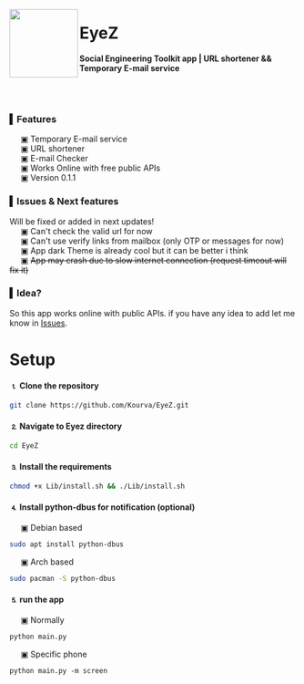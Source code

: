 <p align="center">
    <img align="left" src="https://user-images.githubusercontent.com/118578799/227053923-2e51426c-f0c2-4e66-a748-0ee0466c8dc7.png" width=120 heigth=120 />
    <h1> EyeZ </h1>
    <p><b> Social Engineering Toolkit app | URL shortener &amp;&amp; Temporary E-mail service</b></p>
</p>


<br><br>

### ▍Features
&nbsp;&nbsp;&nbsp;&nbsp; ▣ Temporary E-mail service <br>
&nbsp;&nbsp;&nbsp;&nbsp; ▣ URL shortener <br>
&nbsp;&nbsp;&nbsp;&nbsp; ▣ E-mail Checker <br>
&nbsp;&nbsp;&nbsp;&nbsp; ▣ Works Online with free public APIs <br>
&nbsp;&nbsp;&nbsp;&nbsp; ▣ Version 0.1.1

### ▍Issues & Next features
Will be fixed or added in next updates! <br>
&nbsp;&nbsp;&nbsp;&nbsp; ▣ Can't check the valid url for now <br>
&nbsp;&nbsp;&nbsp;&nbsp; ▣ Can't use verify links from mailbox (only OTP or messages for now) <br>
&nbsp;&nbsp;&nbsp;&nbsp; ▣ App dark Theme is already cool but it can be better i think <br>
&nbsp;&nbsp;&nbsp;&nbsp; ▣ ~~App may crash due to slow internet connection (request timeout will fix it)~~

### ▍Idea?
So this app works online with public APIs. if you have any idea to add let me know in [Issues](https://github.com/Kourva/EyeZ/issues).

# Setup
#### ⒈ Clone the repository
```bash
git clone https://github.com/Kourva/EyeZ.git
```
#### ⒉ Navigate to Eyez directory
```bash
cd EyeZ
```
#### ⒊ Install the requirements
```bash
chmod +x Lib/install.sh && ./Lib/install.sh
```
#### ⒋ Install python-dbus for notification (optional)
&nbsp;&nbsp;&nbsp;&nbsp; ▣ Debian based
```bash
sudo apt install python-dbus
```
&nbsp;&nbsp;&nbsp;&nbsp; ▣ Arch based
```bash
sudo pacman -S python-dbus
```
#### ⒌ run the app
&nbsp;&nbsp;&nbsp;&nbsp; ▣ Normally
```bash
python main.py
```
&nbsp;&nbsp;&nbsp;&nbsp; ▣ Specific phone
```
python main.py -m screen
```

